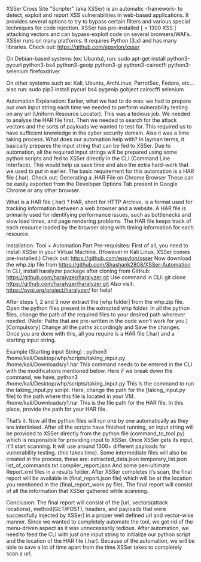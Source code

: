XSSer
Cross Site "Scripter" (aka XSSer) is an automatic -framework- to detect, exploit and report XSS vulnerabilities in web-based applications.
It provides several options to try to bypass certain filters and various special techniques for code injection.
XSSer has pre-installed [ > 1300 XSS ] attacking vectors and can bypass-exploit code on several browsers/WAFs.
XSSer runs on many platforms. It requires Python (3.x) and has many libraries.
Check out: https://github.com/epsylon/xsser

On Debian-based systems (ex: Ubuntu), run:
sudo apt-get install python3-pycurl python3-bs4 python3-geoip python3-gi python3-cairocffi python3-selenium firefoxdriver

On other systems such as: Kali, Ubuntu, ArchLinux, ParrotSec, Fedora, etc... also run:
sudo pip3 install pycurl bs4 pygeoip gobject cairocffi selenium
 
 
Automation Explanation:
Earlier, what we had to do was: we had to prepare our own input string each time we needed to perform vulnerability testing on any url (Uniform Resource Locator). 
This was a tedious job.
We needed to analyse the HAR file first.
Then we needed to search for the attack vectors and the sorts of payloads we wanted to test for.
This required us to have sufficient knowledge in the cyber security domain.
Also it was a time taking process.
What does our automation help with?
In layman terms, it basically prepares the input string that can be fed to XSSer.
Due to automation, all the required input strings will be prepared using some python scripts and fed to XSSer directly in the CLI (Command Line Interface).
This would help us save time and also the extra hard-work that we used to put in earlier.
The basic requirement for this automation is a HAR file (.har).
Check out: Generating a .HAR File on Chrome Browser
These can be easily exported from the Developer Options Tab present in Google Chrome or any other browser.
 
What is a HAR file (.har) ?
HAR, short for HTTP Archive, is a format used for tracking information between a web browser and a website. 
A HAR file is primarily used for identifying performance issues, such as bottlenecks and slow load times, and page rendering problems. 
The HAR file keeps track of each resource loaded by the browser along with timing information for each resource.
 
Installation: Tool + Automation Part
Pre-requisites:
First of all, you need to install XSSer in your Virtual Machine. (However in Kali Linux, XSSer comes pre-installed.)
Check out: https://github.com/epsylon/xsser
Now download the whp.zip file from 
https://github.com/Shashank2808/XSSer-Automation
In CLI, install haralyzer package after cloning from 
GitHub: https://github.com/haralyzer/haralyzer.git
Use command in CLI:
git clone https://github.com/haralyzer/haralyzer.git
Also visit: https://pypi.org/project/haralyzer/ for help!

After steps 1, 2 and 3 now  extract the [whp folder] from the whp.zip file.
Open the python files present in the extracted whp folder.
In all the python files, change the path of the required files to your desired path wherever needed. (Note: Paths that are pre-written in the code won’t work for you.) [Compulsory]
Change all the paths accordingly and Save the changes.
Once you are done with this, all you require is a HAR file (.har) and a starting input string.
 
Example (Starting input String) : 
python3 /home/kali/Desktop/whp/scripts/taking_input.py /home/kali/Downloads/y1.har
This command needs to be entered in the CLI with the modifications mentioned below.
Here if we break down the command, we have, 
python3 /home/kali/Desktop/whp/scripts/taking_input.py
This is the command to run the taking_input.py script.
Here, change the path for the [taking_input.py file] to the path where this file is located in your VM.
/home/kali/Downloads/y1.har
This is the file path for the HAR file.
In this place, provide the path for your HAR file.
 
That’s it. Now all the python files will run one by one automatically as they are interlinked.
After all the scripts have finished running, an input string will be provided to XSSer directly from the python file (command_to_tool.py) which is responsible for providing input to XSSer.
Once XSSer gets its input, it’ll start scanning. It will use around 1300+ different payloads for vulnerability testing. (this takes time).
Some intermediate files will also be created in the process, these are:
extracted_data.json
temporary_list.json
list_of_commands.txt
compiler_report.json
And some pen-ultimate Report.xml files in a results folder.
After XSSer completes it’s scan, the final report will be available in (final_report.json file) which will be at the location you mentioned in the (final_report_work.py file).
The final report will consist of all the information that XSSer gathered while scanning.
 
Conclusion:
The final report will consist of the [url, vectors(attack locations), method(GET/POST), headers, and payloads that were successfully injected by XSSer] in a proper well defined url and vector-wise manner. 
Since we wanted to completely automate the tool, we got rid of the menu-driven aspect as it was unnecessarily tedious.
After automation, we need to feed the CLI with just one input string to initialize our python script and the location of the HAR file (.har).
Because of the automation, we will be able to save a lot of time apart from the time XSSer takes to completely scan a url.
